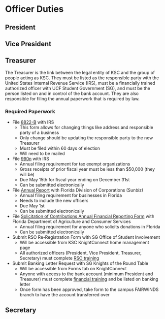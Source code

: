 # Officer Duties

## President

## Vice President

## Treasurer

The Treasurer is the link between the legal entity of KSC and the group of people acting as KSC. They must be listed as the responsible party with the United States Internal Revenue Service (IRS), must be a financially trained authorized officer with UCF Student Government (SG), and must be the person listed on and in control of the bank account. They are also responsible for filing the annual paperwork that is required by law.

### Required Paperwork

* File [8822-B](https://www.irs.gov/forms-pubs/about-form-8822-b) with IRS
  * This form allows for changing things like address and responsible party of a business
  * Only change should be updating the responsible party to the new Treasurer
  * Must be filed within 60 days of election
  * Will need to be mailed
* File [990n](https://www.irs.gov/charities-non-profits/annual-electronic-filing-requirement-for-small-exempt-organizations-form-990-n-e-postcard) with IRS
  * Annual filing requirement for tax exempt organizations
  * Gross receipts of prior fiscal year must be less than $50,000 (they will be)
  * Due May 15th for fiscal year ending on December 31st
  * Can be submitted electronically
* File [Annual Report](https://dos.fl.gov/sunbiz/manage-business/efile/annual-report/instructions/) with Florida Division of Corporations (Sunbiz)
  * Annual filing requirement for businesses in Florida
  * Needs to include the new officers
  * Due May 1st
  * Can be submitted electronically
* File [Solicitation of Contributions Annual Financial Reporting Form](https://www.fdacs.gov/Business-Services/Solicitation-of-Contributions) with Florida Department of Agriculture and Consumer Services
  * Annual filing requirement for anyone who solicits donations in Florida
  * Can be submitted electronically
* Submit RSO Re-Registration Form with SG Office of Student Involvement
  * Will be accessible from KSC KnightConnect home management page
  * All authorized officers (President, Vice President, Treasurer, Secretary) must complete [RSO training](https://osi.ucf.edu/rso/)
* Submit Banking Letter Request with SG Knights of the Round Table
  * Will be accessible from Forms tab on KnightConnect
  * Anyone with access to the bank account (minimum President and Treasurer) must complete [financial training](https://asf.sdes.ucf.edu/training/) and be listed on banking letter
  * Once form has been approved, take form to the campus FAIRWINDS branch to have the account transferred over

## Secretary

